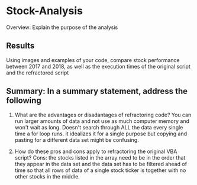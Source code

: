 # Stock-Analysis
Overview: Explain the purpose of the analysis

## Results
Using images and examples of your code, compare stock performance between 2017 and 2018, as well as the execution times of the original script and the refractored script
## Summary: In a summary statement, address the following
1. What are the advantages or disadantages of refractoring code?
  You can run larger amounts of data and not use as much computer memory and won't wait as long. Doesn't search through ALL the data every single time a for loop runs. it idealizes it for a single purpose but copying and pasting for a different data set might be confusing.
  
3. How do these pros and cons apply to refractoring the original VBA script?
 Cons: the stocks listed in the array need to be in the order that they appear in the data set and the data set has to be filtered ahead of time so that all rows of data of a single stock ticker is together with no other stocks in the middle. 
